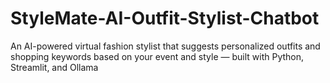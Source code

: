 # StyleMate-AI-Outfit-Stylist-Chatbot
An AI-powered virtual fashion stylist that suggests personalized outfits and shopping keywords based on your event and style — built with Python, Streamlit, and Ollama
